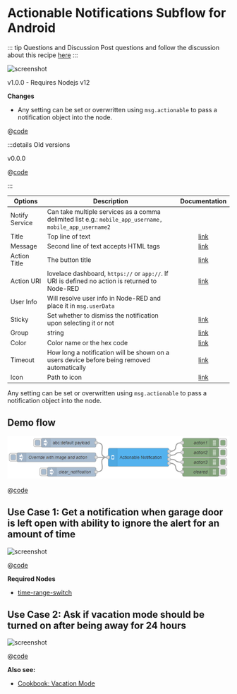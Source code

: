 # Actionable Notifications Subflow for Android

::: tip Questions and Discussion
Post questions and follow the discussion about this recipe [here](https://github.com/zachowj/node-red-contrib-home-assistant-websocket/discussions/311)
:::

![screenshot](./images/actionable-notifications-subflow-for-android_01.png)

v1.0.0 - Requires Nodejs v12

**Changes**

- Any setting can be set or overwritten using `msg.actionable` to pass a notification object into the node.

@[code](@examples/cookbook/actionable-notifications-subflow-for-android/subflow_1_0_0.json)

:::details Old versions

v0.0.0

@[code](@examples/cookbook/actionable-notifications-subflow-for-android/subflow.json)

:::

| Options        | Description                                                                                            |                                                             Documentation                                                             |
| -------------- | ------------------------------------------------------------------------------------------------------ | :-----------------------------------------------------------------------------------------------------------------------------------: |
| Notify Service | Can take multiple services as a comma delimited list e.g.: `mobile_app_username, mobile_app_username2` |                                                                                                                                       |
| Title          | Top line of text                                                                                       |                          [link](https://companion.home-assistant.io/docs/notifications/notifications-basic)                           |
| Message        | Second line of text accepts HTML tags                                                                  |        [link](https://companion.home-assistant.io/docs/notifications/notifications-basic#notification-message-html-formatting)        |
| Action Title   | The button title                                                                                       | [link](https://companion.home-assistant.io/docs/notifications/actionable-notifications#building-automations-for-notification-actions) |
| Action URI     | lovelace dashboard, `https://` or `app://`. If URI is defined no action is returned to Node-RED        | [link](https://companion.home-assistant.io/docs/notifications/actionable-notifications#building-automations-for-notification-actions) |
| User Info      | Will resolve user info in Node-RED and place it in `msg.userData`                                      |                                                                                                                                       |
| Sticky         | Set whether to dismiss the notification upon selecting it or not                                       |                [link](https://companion.home-assistant.io/docs/notifications/notifications-basic#sticky-notification)                 |
| Group          | string                                                                                                 |          [link](https://companion.home-assistant.io/docs/notifications/notifications-basic#thread-id-grouping-notifications)          |
| Color          | Color name or the hex code                                                                             |                 [link](https://companion.home-assistant.io/docs/notifications/notifications-basic#notification-color)                 |
| Timeout        | How long a notification will be shown on a users device before being removed automatically             |                [link](https://companion.home-assistant.io/docs/notifications/notifications-basic#notification-timeout)                |
| Icon           | Path to icon                                                                                           |                 [link](https://companion.home-assistant.io/docs/notifications/notifications-basic#notification-icon)                  |

Any setting can be set or overwritten using `msg.actionable` to pass a notification object into the node.

## Demo flow

![screenshot](./images/actionable-notifications-subflow-for-android_02.png)

@[code](@examples/cookbook/actionable-notifications-subflow-for-android/demo.json)

## Use Case 1: Get a notification when garage door is left open with ability to ignore the alert for an amount of time

![screenshot](./images/actionable-notifications-subflow-for-android_03.png)

@[code](@examples/cookbook/actionable-notifications-subflow-for-android/use-case-01.json)

**Required Nodes**

- [time-range-switch](https://flows.nodered.org/node/node-red-contrib-time-range-switch)

## Use Case 2: Ask if vacation mode should be turned on after being away for 24 hours

![screenshot](./images/actionable-notifications-subflow-for-android_04.png)

@[code](@examples/cookbook/actionable-notifications-subflow-for-android/use-case-02.json)

**Also see:**

- [Cookbook: Vacation Mode](./vacation-mode.md)
